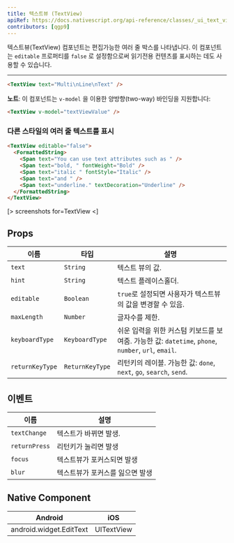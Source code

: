 ```yaml
---
title: 텍스트뷰 (TextView)
apiRef: https://docs.nativescript.org/api-reference/classes/_ui_text_view_.textview
contributors: [qgp9]
---
```


텍스트뷰(TextView) 컴포넌트는 편집가능한 여러 줄 박스를 나타냅니다.
이 컴포넌트는 `editable` 프로퍼티를 `false` 로 설정함으로써 읽기전용 컨텐츠를 표시하는 데도 사용할 수 있습니다.

---

```html
<TextView text="Multi\nLine\nText" />
```

**노트**: 이 컴포넌트는 `v-model` 을 이용한 양방향(two-way) 바인딩을 지원합니다:

```html
<TextView v-model="textViewValue" />
```

### 다른 스타일의 여러 줄 텍스트를 표시

```html
<TextView editable="false">
  <FormattedString>
    <Span text="You can use text attributes such as " />
    <Span text="bold, " fontWeight="Bold" />
    <Span text="italic " fontStyle="Italic" />
    <Span text="and " />
    <Span text="underline." textDecoration="Underline" />
  </FormattedString>
</TextView>
```

[> screenshots for=TextView <]

## Props

| 이름 | 타입 | 설명 |
|------|------|-------------|
| `text` | `String` | 텍스트 뷰의 값.
| `hint` | `String` | 텍스트 플레이스홀더.
| `editable` | `Boolean` | `true`로 설정되면 사용자가 텍스트뷰의 값을 변경할 수 있음.
| `maxLength` | `Number` | 글자수를 제한.
| `keyboardType` | `KeyboardType` | 쉬운 입력을 위한 커스텀 키보드를 보여줌. 가능한 값: `datetime`, `phone`, `number`, `url`, `email`.
| `returnKeyType` | `ReturnKeyType` | 리턴키의 레이블. 가능한 값: `done`, `next`, `go`, `search`, `send`.

## 이벤트

| 이름 | 설명 |
|------|-------------|
| `textChange`| 텍스트가 바뀌면 발생.
| `returnPress`| 리턴키가 눌리면 발생
| `focus`| 텍스트뷰가 포커스되면 발생
| `blur`| 텍스트뷰가 포커스를 잃으면 발생

## Native Component
| Android | iOS |
|---------|-----|
| android.widget.EditText | UITextView
